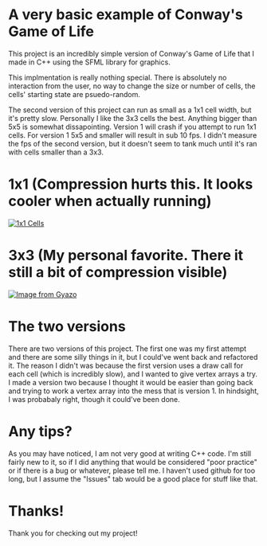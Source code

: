# A very basic example of Conway's Game of Life
This project is an incredibly simple version of Conway's Game of Life that I made in C++ using the SFML library for graphics. 

This implmentation is really nothing special. There is absolutely no interaction from the user, no way to change the size or number of cells, the cells' starting state are psuedo-random.

The second version of this project can run as small as a 1x1 cell width, but it's pretty slow. Personally I like the 3x3 cells the best. Anything bigger than 5x5 is somewhat dissapointing. Version 1 will crash if you attempt to run 1x1 cells. For version 1 5x5 and smaller will result in sub 10 fps. I didn't measure the fps of the second version, but it doesn't seem to tank much until it's ran with cells smaller than a 3x3.

# 1x1 (Compression hurts this. It looks cooler when actually running)
[![1x1 Cells](https://i.gyazo.com/4c2b23ea0199409728dfbb259c7c89a5.gif)](https://gyazo.com/4c2b23ea0199409728dfbb259c7c89a5)

# 3x3 (My personal favorite. There it still a bit of compression visible)
[![Image from Gyazo](https://i.gyazo.com/0eee68a4c71abaeb1005ead67cd15cae.gif)](https://gyazo.com/0eee68a4c71abaeb1005ead67cd15cae)

# The two versions
There are two versions of this project. The first one was my first attempt and there are some silly things in it, but I could've went back and refactored it. The reason I didn't was because the first version uses a draw call for each cell (which is incredibly slow), and I wanted to give vertex arrays a try. I made a version two because I thought it would be easier than going back and trying to work a vertex array into the mess that is version 1. In hindsight, I was probabaly right, though it could've been done.

# Any tips?
As you may have noticed, I am not very good at writing C++ code. I'm still fairly new to it, so if I did anything that would be considered "poor practice" or if there is a bug or whatever, please tell me. I haven't used github for too long, but I assume the "Issues" tab would be a good place for stuff like that.

# Thanks!
Thank you for checking out my project!
